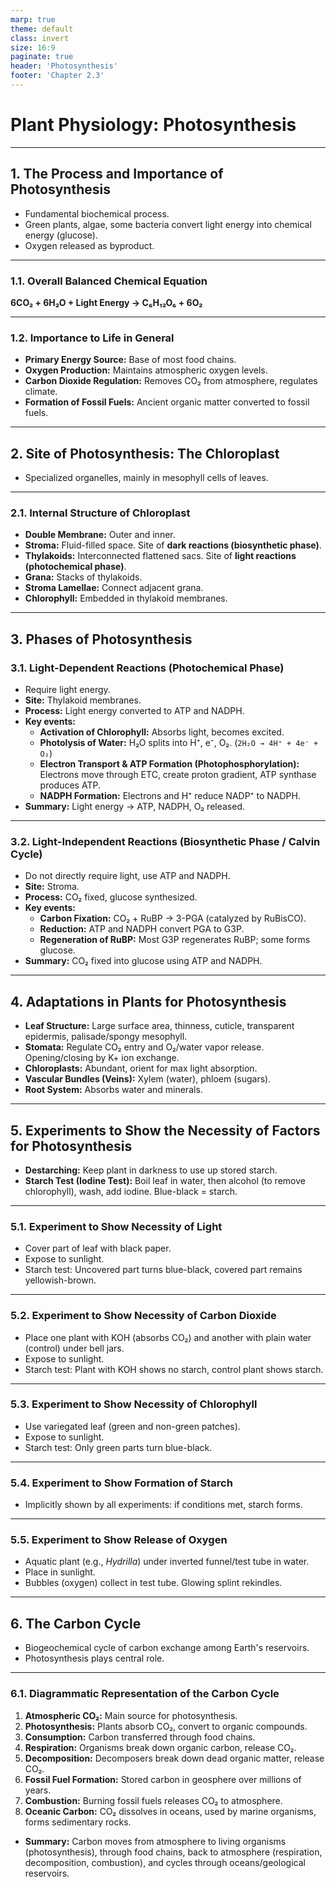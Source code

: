 ```yaml
---
marp: true
theme: default
class: invert
size: 16:9
paginate: true
header: 'Photosynthesis'
footer: 'Chapter 2.3'
---
```


# Plant Physiology: Photosynthesis

---

## 1. The Process and Importance of Photosynthesis

*   Fundamental biochemical process.
*   Green plants, algae, some bacteria convert light energy into chemical energy (glucose).
*   Oxygen released as byproduct.

---

### 1.1. Overall Balanced Chemical Equation

**6CO₂ + 6H₂O + Light Energy → C₆H₁₂O₆ + 6O₂**

---

### 1.2. Importance to Life in General

*   **Primary Energy Source:** Base of most food chains.
*   **Oxygen Production:** Maintains atmospheric oxygen levels.
*   **Carbon Dioxide Regulation:** Removes CO₂ from atmosphere, regulates climate.
*   **Formation of Fossil Fuels:** Ancient organic matter converted to fossil fuels.

---

## 2. Site of Photosynthesis: The Chloroplast

*   Specialized organelles, mainly in mesophyll cells of leaves.

---

### 2.1. Internal Structure of Chloroplast

*   **Double Membrane:** Outer and inner.
*   **Stroma:** Fluid-filled space. Site of **dark reactions (biosynthetic phase)**.
*   **Thylakoids:** Interconnected flattened sacs. Site of **light reactions (photochemical phase)**.
*   **Grana:** Stacks of thylakoids.
*   **Stroma Lamellae:** Connect adjacent grana.
*   **Chlorophyll:** Embedded in thylakoid membranes.

---

## 3. Phases of Photosynthesis

### 3.1. Light-Dependent Reactions (Photochemical Phase)

*   Require light energy.
*   **Site:** Thylakoid membranes.
*   **Process:** Light energy converted to ATP and NADPH.
*   **Key events:**
    *   **Activation of Chlorophyll:** Absorbs light, becomes excited.
    *   **Photolysis of Water:** H₂O splits into H⁺, e⁻, O₂. (`2H₂O → 4H⁺ + 4e⁻ + O₂`)
    *   **Electron Transport & ATP Formation (Photophosphorylation):** Electrons move through ETC, create proton gradient, ATP synthase produces ATP.
    *   **NADPH Formation:** Electrons and H⁺ reduce NADP⁺ to NADPH.
*   **Summary:** Light energy → ATP, NADPH, O₂ released.

---

### 3.2. Light-Independent Reactions (Biosynthetic Phase / Calvin Cycle)

*   Do not directly require light, use ATP and NADPH.
*   **Site:** Stroma.
*   **Process:** CO₂ fixed, glucose synthesized.
*   **Key events:**
    *   **Carbon Fixation:** CO₂ + RuBP → 3-PGA (catalyzed by RuBisCO).
    *   **Reduction:** ATP and NADPH convert PGA to G3P.
    *   **Regeneration of RuBP:** Most G3P regenerates RuBP; some forms glucose.
*   **Summary:** CO₂ fixed into glucose using ATP and NADPH.

---

## 4. Adaptations in Plants for Photosynthesis

*   **Leaf Structure:** Large surface area, thinness, cuticle, transparent epidermis, palisade/spongy mesophyll.
*   **Stomata:** Regulate CO₂ entry and O₂/water vapor release. Opening/closing by K+ ion exchange.
*   **Chloroplasts:** Abundant, orient for max light absorption.
*   **Vascular Bundles (Veins):** Xylem (water), phloem (sugars).
*   **Root System:** Absorbs water and minerals.

---

## 5. Experiments to Show the Necessity of Factors for Photosynthesis

*   **Destarching:** Keep plant in darkness to use up stored starch.
*   **Starch Test (Iodine Test):** Boil leaf in water, then alcohol (to remove chlorophyll), wash, add iodine. Blue-black = starch.

---

### 5.1. Experiment to Show Necessity of Light

*   Cover part of leaf with black paper.
*   Expose to sunlight.
*   Starch test: Uncovered part turns blue-black, covered part remains yellowish-brown.

---

### 5.2. Experiment to Show Necessity of Carbon Dioxide

*   Place one plant with KOH (absorbs CO₂) and another with plain water (control) under bell jars.
*   Expose to sunlight.
*   Starch test: Plant with KOH shows no starch, control plant shows starch.

---

### 5.3. Experiment to Show Necessity of Chlorophyll

*   Use variegated leaf (green and non-green patches).
*   Expose to sunlight.
*   Starch test: Only green parts turn blue-black.

---

### 5.4. Experiment to Show Formation of Starch

*   Implicitly shown by all experiments: if conditions met, starch forms.

---

### 5.5. Experiment to Show Release of Oxygen

*   Aquatic plant (e.g., *Hydrilla*) under inverted funnel/test tube in water.
*   Place in sunlight.
*   Bubbles (oxygen) collect in test tube. Glowing splint rekindles.

---

## 6. The Carbon Cycle

*   Biogeochemical cycle of carbon exchange among Earth's reservoirs.
*   Photosynthesis plays central role.

---

### 6.1. Diagrammatic Representation of the Carbon Cycle

1.  **Atmospheric CO₂:** Main source for photosynthesis.
2.  **Photosynthesis:** Plants absorb CO₂, convert to organic compounds.
3.  **Consumption:** Carbon transferred through food chains.
4.  **Respiration:** Organisms break down organic carbon, release CO₂.
5.  **Decomposition:** Decomposers break down dead organic matter, release CO₂.
6.  **Fossil Fuel Formation:** Stored carbon in geosphere over millions of years.
7.  **Combustion:** Burning fossil fuels releases CO₂ to atmosphere.
8.  **Oceanic Carbon:** CO₂ dissolves in oceans, used by marine organisms, forms sedimentary rocks.

*   **Summary:** Carbon moves from atmosphere to living organisms (photosynthesis), through food chains, back to atmosphere (respiration, decomposition, combustion), and cycles through oceans/geological reservoirs.
